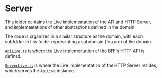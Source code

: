 # Server

This folder contains the Live implementation of the API and HTTP Server, and implementations of
other abstractions defined in the domain.

The code is organized in a similar structure as the domain, with each subfolder in this folder
representing a subdomain (feature) of the domain.

[`ApiLive.ts`](./ApiLive.ts) is where the Live implementation of the BFF's HTTP API is defined.

[`ServerLive.ts`](./ServerLive.ts) is where the Live implementation of the HTTP Server resides,
which serves the `ApiLive` instance.
